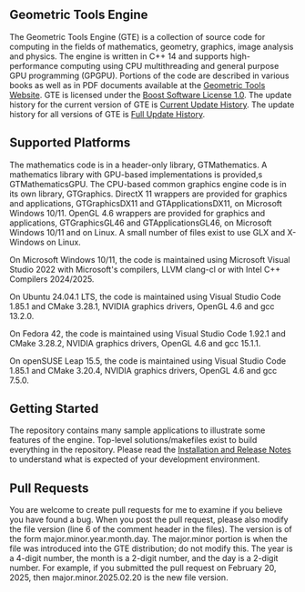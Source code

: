 ## Geometric Tools Engine

The Geometric Tools Engine (GTE) is a collection of source code for computing
in the fields of mathematics, geometry, graphics, image analysis and physics.
The engine is written in C++ 14 and supports high-performance computing using
CPU multithreading and general purpose GPU programming (GPGPU). Portions of
the code are described in various books as well as in PDF documents available
at the
[Geometric Tools Website](https://www.geometrictools.com).
GTE is licensed under the
[Boost Software License 1.0](https://www.boost.org/LICENSE_1_0.txt).
The update history for the current version of GTE is
[Current Update History](https://www.geometrictools.com/Downloads/Gte7UpdateHistory.pdf).
The update history for all versions of GTE is [Full Update History](https://www.geometrictools.com/Downloads/GteFullUpdateHistory.pdf).

## Supported Platforms

The mathematics code is in a header-only library, GTMathematics. A
mathematics library with GPU-based implementations is provided,s
GTMathematicsGPU. The CPU-based common graphics engine code is in its
own library, GTGraphics. DirectX 11 wrappers are provided for graphics
and applications, GTGraphicsDX11 and GTApplicationsDX11, on Microsoft
Windows 10/11. OpenGL 4.6 wrappers are provided for graphics and
applications, GTGraphicsGL46 and GTApplicationsGL46, on Microsoft
Windows 10/11 and on Linux. A small number of files exist to use GLX
and X-Windows on Linux.

On Microsoft Windows 10/11, the code is maintained using Microsoft Visual
Studio 2022 with Microsoft's compilers, LLVM clang-cl or with Intel C++
Compilers 2024/2025.

On Ubuntu 24.04.1 LTS, the code is maintained using Visual Studio Code
1.85.1 and CMake 3.28.1, NVIDIA graphics drivers, OpenGL 4.6 and
gcc 13.2.0.

On Fedora 42, the code is maintained using Visual Studio Code 1.92.1
and CMake 3.28.2, NVIDIA graphics drivers, OpenGL 4.6 and gcc 15.1.1.

On openSUSE Leap 15.5, the code is maintained using Visual Studio Code 1.85.1
and CMake 3.20.4, NVIDIA graphics drivers, OpenGL 4.6 and gcc 7.5.0.

## Getting Started

The repository contains many sample applications to illustrate some
features of the engine. Top-level solutions/makefiles exist to build
everything in the repository. Please read the
[Installation and Release Notes](https://github.com/davideberly/GeometricTools/blob/master/GTE/Gte8p0InstallationRelease.pdf)
to understand what is expected of your development environment.
  
## Pull Requests

You are welcome to create pull requests for me to examine if you believe
you have found a bug. When you post the pull request, please also modify
the file version (line 6 of the comment header in the files). The version
is of the form major.minor.year.month.day. The major.minor portion is when
the file was introduced into the GTE distribution; do not modify this. The
year is a 4-digit number, the month is a 2-digit number, and the day is a
2-digit number. For example, if you submitted the pull request on
February 20, 2025, then major.minor.2025.02.20 is the new file version.
